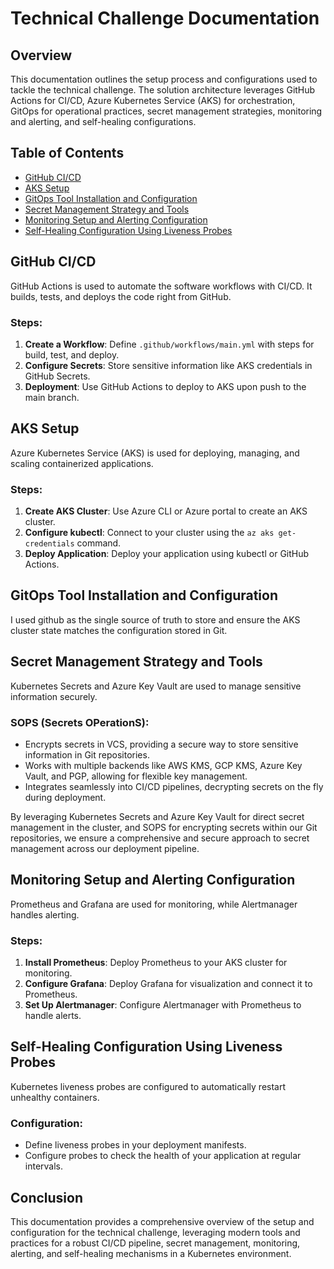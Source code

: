 # Technical Challenge Documentation

## Overview

This documentation outlines the setup process and configurations used to tackle the technical challenge. The solution architecture leverages GitHub Actions for CI/CD, Azure Kubernetes Service (AKS) for orchestration, GitOps for operational practices, secret management strategies, monitoring and alerting, and self-healing configurations.

## Table of Contents

- [GitHub CI/CD](#github-cicd)
- [AKS Setup](#aks-setup)
- [GitOps Tool Installation and Configuration](#gitops-tool-installation-and-configuration)
- [Secret Management Strategy and Tools](#secret-management-strategy-and-tools)
- [Monitoring Setup and Alerting Configuration](#monitoring-setup-and-alerting-configuration)
- [Self-Healing Configuration Using Liveness Probes](#self-healing-configuration-using-liveness-probes)

## GitHub CI/CD

GitHub Actions is used to automate the software workflows with CI/CD. It builds, tests, and deploys the code right from GitHub.

### Steps:

1. **Create a Workflow**: Define `.github/workflows/main.yml` with steps for build, test, and deploy.
2. **Configure Secrets**: Store sensitive information like AKS credentials in GitHub Secrets.
3. **Deployment**: Use GitHub Actions to deploy to AKS upon push to the main branch.

## AKS Setup

Azure Kubernetes Service (AKS) is used for deploying, managing, and scaling containerized applications.

### Steps:

1. **Create AKS Cluster**: Use Azure CLI or Azure portal to create an AKS cluster.
2. **Configure kubectl**: Connect to your cluster using the `az aks get-credentials` command.
3. **Deploy Application**: Deploy your application using kubectl or GitHub Actions.

## GitOps Tool Installation and Configuration

I used github as the single source of truth to store and ensure the AKS cluster state matches the configuration stored in Git.

## Secret Management Strategy and Tools

Kubernetes Secrets and Azure Key Vault are used to manage sensitive information securely.

### SOPS (Secrets OPerationS):

- Encrypts secrets in VCS, providing a secure way to store sensitive information in Git repositories.
- Works with multiple backends like AWS KMS, GCP KMS, Azure Key Vault, and PGP, allowing for flexible key management.
- Integrates seamlessly into CI/CD pipelines, decrypting secrets on the fly during deployment.

By leveraging Kubernetes Secrets and Azure Key Vault for direct secret management in the cluster, and SOPS for encrypting secrets within our Git repositories, we ensure a comprehensive and secure approach to secret management across our deployment pipeline.

## Monitoring Setup and Alerting Configuration

Prometheus and Grafana are used for monitoring, while Alertmanager handles alerting.

### Steps:

1. **Install Prometheus**: Deploy Prometheus to your AKS cluster for monitoring.
2. **Configure Grafana**: Deploy Grafana for visualization and connect it to Prometheus.
3. **Set Up Alertmanager**: Configure Alertmanager with Prometheus to handle alerts.

## Self-Healing Configuration Using Liveness Probes

Kubernetes liveness probes are configured to automatically restart unhealthy containers.

### Configuration:

- Define liveness probes in your deployment manifests.
- Configure probes to check the health of your application at regular intervals.

## Conclusion

This documentation provides a comprehensive overview of the setup and configuration for the technical challenge, leveraging modern tools and practices for a robust CI/CD pipeline, secret management, monitoring, alerting, and self-healing mechanisms in a Kubernetes environment.